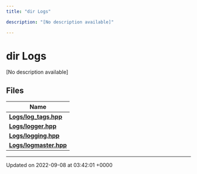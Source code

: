 ```yaml
---
title: "dir Logs"

description: "[No description available]"

---
```


# dir Logs

[No description available]

## Files

| Name           |
| -------------- |
| **[Logs/log_tags.hpp](/documentation/code/files/log__tags_8hpp/#file-logs-log-tags-hpp)**  |
| **[Logs/logger.hpp](/documentation/code/files/logger_8hpp/#file-logs-logger-hpp)**  |
| **[Logs/logging.hpp](/documentation/code/files/logging_8hpp/#file-logs-logging-hpp)**  |
| **[Logs/logmaster.hpp](/documentation/code/files/logmaster_8hpp/#file-logs-logmaster-hpp)**  |






-------------------------------

Updated on 2022-09-08 at 03:42:01 +0000
